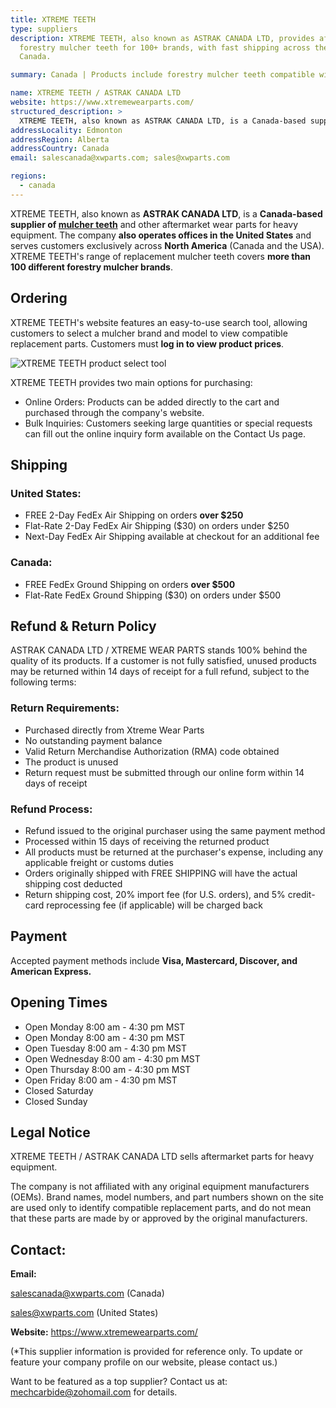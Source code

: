 ```yaml
---
title: XTREME TEETH
type: suppliers
description: XTREME TEETH, also known as ASTRAK CANADA LTD, provides aftermarket
  forestry mulcher teeth for 100+ brands, with fast shipping across the USA and
  Canada.

summary: Canada | Products include forestry mulcher teeth compatible with 100+ mulcher brands.

name: XTREME TEETH / ASTRAK CANADA LTD
website: https://www.xtremewearparts.com/
structured_description: >
  XTREME TEETH, also known as ASTRAK CANADA LTD, is a Canada-based supplier of aftermarket mulcher teeth and wear parts for heavy equipment. The company serves customers across the USA and Canada, offering replacement parts compatible with over 100 forestry mulcher brands. Customers can order online or submit bulk inquiries, with fast FedEx shipping options and secure payment methods.
addressLocality: Edmonton
addressRegion: Alberta
addressCountry: Canada
email: salescanada@xwparts.com; sales@xwparts.com

regions:
  - canada
---
```

XTREME TEETH, also known as **ASTRAK CANADA LTD**, is a **Canada-based supplier of [mulcher teeth](https://www.mechcarbide.com/posts/choosing-mulcher-teeth-steel-vs-carbide-and-what-works-best/)** and other aftermarket wear parts for heavy equipment. The company **also operates offices in the United States** and serves customers exclusively across **North America** (Canada and the USA). XTREME TEETH's range of replacement mulcher teeth covers **more than 100 different forestry mulcher brands**.

## Ordering

XTREME TEETH's website features an easy-to-use search tool, allowing customers to select a mulcher brand and model to view compatible replacement parts. Customers must **log in to view product prices**.

![XTREME TEETH product select tool](/uploads/xtreme-teeth-product.jpg "XTREME TEETH Product Select Tool")

XTREME TEETH provides two main options for purchasing:

* Online Orders: Products can be added directly to the cart and purchased through the company's website.
* Bulk Inquiries: Customers seeking large quantities or special requests can fill out the online inquiry form available on the Contact Us page.

## Shipping

### United States:

* FREE 2-Day FedEx Air Shipping on orders **over $250**
* Flat-Rate 2-Day FedEx Air Shipping ($30) on orders under $250
* Next-Day FedEx Air Shipping available at checkout for an additional fee

### Canada:

* FREE FedEx Ground Shipping on orders **over $500**
* Flat-Rate FedEx Ground Shipping ($30) on orders under $500

## Refund & Return Policy

ASTRAK CANADA LTD / XTREME WEAR PARTS stands 100% behind the quality of its products. If a customer is not fully satisfied, unused products may be returned within 14 days of receipt for a full refund, subject to the following terms:

### Return Requirements:

* Purchased directly from Xtreme Wear Parts
* No outstanding payment balance
* Valid Return Merchandise Authorization (RMA) code obtained
* The product is unused
* Return request must be submitted through our online form within 14 days of receipt

### Refund Process:

* Refund issued to the original purchaser using the same payment method
* Processed within 15 days of receiving the returned product
* All products must be returned at the purchaser's expense, including any applicable freight or customs duties
* Orders originally shipped with FREE SHIPPING will have the actual shipping cost deducted
* Return shipping cost, 20% import fee (for U.S. orders), and 5% credit-card reprocessing fee (if applicable) will be charged back

## Payment

Accepted payment methods include **Visa, Mastercard, Discover, and American Express.**

## Opening Times

* Open Monday 8:00 am - 4:30 pm MST
* Open Monday 8:00 am - 4:30 pm MST
* Open Tuesday 8:00 am - 4:30 pm MST
* Open Wednesday 8:00 am - 4:30 pm MST
* Open Thursday 8:00 am - 4:30 pm MST
* Open Friday 8:00 am - 4:30 pm MST
* Closed Saturday
* Closed Sunday

## Legal Notice

XTREME TEETH / ASTRAK CANADA LTD sells aftermarket parts for heavy equipment.

The company is not affiliated with any original equipment manufacturers (OEMs). Brand names, model numbers, and part numbers shown on the site are used only to identify compatible replacement parts, and do not mean that these parts are made by or approved by the original manufacturers.

## Contact: 

**Email:** 

salescanada@xwparts.com (Canada) 

sales@xwparts.com (United States)

**Website:** https://www.xtremewearparts.com/

(*This supplier information is provided for reference only. To update or feature your company profile on our website, please contact us.)

Want to be featured as a top supplier? Contact us at: mechcarbide@zohomail.com for details.
